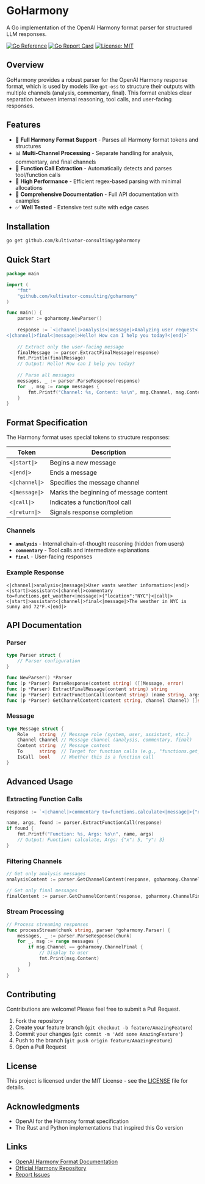 # GoHarmony

A Go implementation of the OpenAI Harmony format parser for structured LLM responses.

[![Go Reference](https://pkg.go.dev/badge/github.com/kultivator-consulting/goharmony.svg)](https://pkg.go.dev/github.com/kultivator-consulting/goharmony)
[![Go Report Card](https://goreportcard.com/badge/github.com/kultivator-consulting/goharmony)](https://goreportcard.com/report/github.com/kultivator-consulting/goharmony)
[![License: MIT](https://img.shields.io/badge/License-MIT-yellow.svg)](https://opensource.org/licenses/MIT)

## Overview

GoHarmony provides a robust parser for the OpenAI Harmony response format, which is used by models like `gpt-oss` to structure their outputs with multiple channels (analysis, commentary, final). This format enables clear separation between internal reasoning, tool calls, and user-facing responses.

## Features

- 🎯 **Full Harmony Format Support** - Parses all Harmony format tokens and structures
- 📊 **Multi-Channel Processing** - Separate handling for analysis, commentary, and final channels
- 🔧 **Function Call Extraction** - Automatically detects and parses tool/function calls
- 🚀 **High Performance** - Efficient regex-based parsing with minimal allocations
- 📝 **Comprehensive Documentation** - Full API documentation with examples
- ✅ **Well Tested** - Extensive test suite with edge cases

## Installation

```bash
go get github.com/kultivator-consulting/goharmony
```

## Quick Start

```go
package main

import (
    "fmt"
    "github.com/kultivator-consulting/goharmony"
)

func main() {
    parser := goharmony.NewParser()
    
    response := `<|channel|>analysis<|message|>Analyzing user request<|end|>
<|channel|>final<|message|>Hello! How can I help you today?<|end|>`
    
    // Extract only the user-facing message
    finalMessage := parser.ExtractFinalMessage(response)
    fmt.Println(finalMessage)
    // Output: Hello! How can I help you today?
    
    // Parse all messages
    messages, _ := parser.ParseResponse(response)
    for _, msg := range messages {
        fmt.Printf("Channel: %s, Content: %s\n", msg.Channel, msg.Content)
    }
}
```

## Format Specification

The Harmony format uses special tokens to structure responses:

| Token | Description |
|-------|-------------|
| `<\|start\|>` | Begins a new message |
| `<\|end\|>` | Ends a message |
| `<\|channel\|>` | Specifies the message channel |
| `<\|message\|>` | Marks the beginning of message content |
| `<\|call\|>` | Indicates a function/tool call |
| `<\|return\|>` | Signals response completion |

### Channels

- **`analysis`** - Internal chain-of-thought reasoning (hidden from users)
- **`commentary`** - Tool calls and intermediate explanations
- **`final`** - User-facing responses

### Example Response

```
<|channel|>analysis<|message|>User wants weather information<|end|>
<|start|>assistant<|channel|>commentary to=functions.get_weather<|message|>{"location":"NYC"}<|call|>
<|start|>assistant<|channel|>final<|message|>The weather in NYC is sunny and 72°F.<|end|>
```

## API Documentation

### Parser

```go
type Parser struct {
    // Parser configuration
}

func NewParser() *Parser
func (p *Parser) ParseResponse(content string) ([]Message, error)
func (p *Parser) ExtractFinalMessage(content string) string
func (p *Parser) ExtractFunctionCall(content string) (name string, args string, found bool)
func (p *Parser) GetChannelContent(content string, channel Channel) []string
```

### Message

```go
type Message struct {
    Role    string  // Message role (system, user, assistant, etc.)
    Channel Channel // Message channel (analysis, commentary, final)
    Content string  // Message content
    To      string  // Target for function calls (e.g., "functions.get_weather")
    IsCall  bool    // Whether this is a function call
}
```

## Advanced Usage

### Extracting Function Calls

```go
response := `<|channel|>commentary to=functions.calculate<|message|>{"x": 5, "y": 3}<|call|>`

name, args, found := parser.ExtractFunctionCall(response)
if found {
    fmt.Printf("Function: %s, Args: %s\n", name, args)
    // Output: Function: calculate, Args: {"x": 5, "y": 3}
}
```

### Filtering Channels

```go
// Get only analysis messages
analysisContent := parser.GetChannelContent(response, goharmony.ChannelAnalysis)

// Get only final messages
finalContent := parser.GetChannelContent(response, goharmony.ChannelFinal)
```

### Stream Processing

```go
// Process streaming responses
func processStream(chunk string, parser *goharmony.Parser) {
    messages, _ := parser.ParseResponse(chunk)
    for _, msg := range messages {
        if msg.Channel == goharmony.ChannelFinal {
            // Display to user
            fmt.Print(msg.Content)
        }
    }
}
```

## Contributing

Contributions are welcome! Please feel free to submit a Pull Request.

1. Fork the repository
2. Create your feature branch (`git checkout -b feature/AmazingFeature`)
3. Commit your changes (`git commit -m 'Add some AmazingFeature'`)
4. Push to the branch (`git push origin feature/AmazingFeature`)
5. Open a Pull Request

## License

This project is licensed under the MIT License - see the [LICENSE](LICENSE) file for details.

## Acknowledgments

- OpenAI for the Harmony format specification
- The Rust and Python implementations that inspired this Go version

## Links

- [OpenAI Harmony Format Documentation](https://cookbook.openai.com/articles/openai-harmony)
- [Official Harmony Repository](https://github.com/openai/harmony)
- [Report Issues](https://github.com/kultivator-consulting/goharmony/issues)